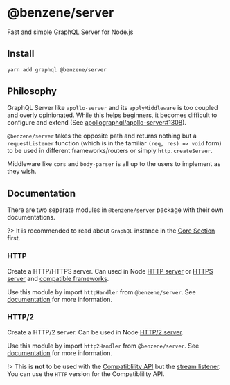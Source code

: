 # @benzene/server

Fast and simple GraphQL Server for Node.js

## Install

```bash
yarn add graphql @benzene/server
```

## Philosophy

GraphQL Server like `apollo-server` and its `applyMiddleware` is too coupled and overly opinionated. While this helps beginners, it becomes difficult to configure and extend (See [apollographql/apollo-server#1308](https://github.com/apollographql/apollo-server/issues/1308)).

`@benzene/server` takes the opposite path and returns nothing but a `requestListener` function (which is in the familiar `(req, res) => void` form) to be used in different frameworks/routers or simply `http.createServer`.

Middleware like `cors` and `body-parser` is all up to the users to implement as they wish.

## Documentation

There are two separate modules in `@benzene/server` package with their own documentations.

?> It is recommended to read about `GraphQL` instance in the [Core Section](core/) first.

### HTTP

Create a HTTP/HTTPS server. Can used in Node [HTTP server](https://nodejs.org/api/http.html) or [HTTPS server](https://nodejs.org/api/https.html) and [compatible frameworks](/server/http-integration).

Use this module by import `httpHandler` from `@benzene/server`. See [documentation](/server/http) for more information.

### HTTP/2

Create a HTTP/2 server. Can be used in Node [HTTP/2 server](https://nodejs.org/api/http2.html).

Use this module by import `http2Handler` from `@benzene/server`. See [documentation](/server/http2) for more information.

!> This is **not** to be used with the [Compatiblility API](https://nodejs.org/api/http2.html#http2_compatibility_api) but the [stream listener](https://nodejs.org/api/http2.html#http2_server_side_example). You can use the `HTTP` version for the Compatiblility API.